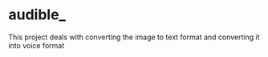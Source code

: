 # audible_
This project deals with converting the image to text format and converting it into voice format
